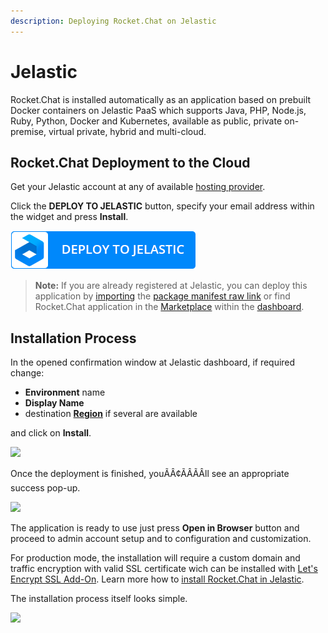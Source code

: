 ```yaml
---
description: Deploying Rocket.Chat on Jelastic
---
```


# Jelastic

Rocket.Chat is installed automatically as an application based on prebuilt Docker containers on Jelastic PaaS which supports Java, PHP, Node.js, Ruby, Python, Docker and Kubernetes, available as public, private on-premise, virtual private, hybrid and multi-cloud.

## Rocket.Chat Deployment to the Cloud

Get your Jelastic account at any of available [hosting provider](https://jelastic.cloud/).

Click the **DEPLOY TO JELASTIC** button, specify your email address within the widget and press **Install**.

[![Deploy to Jelastic](https://github.com/jelastic-jps/git-push-deploy/raw/master/images/deploy-to-jelastic.png)](https://jelastic.com/install-application/?manifest=https://raw.githubusercontent.com/jelastic-jps/rocket-chat/master/manifest.jps)

> **Note:** If you are already registered at Jelastic, you can deploy this application by [importing](https://docs.jelastic.com/environment-import) the [package manifest raw link](https://raw.githubusercontent.com/jelastic-jps/rocket-chat/master/manifest.jps) or find Rocket.Chat application in the [Marketplace](https://docs.jelastic.com/marketplace) within the [dashboard](https://docs.jelastic.com/dashboard-guide).

## Installation Process

In the opened confirmation window at Jelastic dashboard, if required change:

* **Environment** name
* **Display Name**
* destination [**Region**](https://docs.jelastic.com/environment-regions) if several are available

and click on **Install**.

![](https://github.com/jelastic-jps/rocket-chat/raw/master/images/install.png)

Once the deployment is finished, youÃÂ¢ÃÂÃÂll see an appropriate success pop-up.

![](https://github.com/jelastic-jps/rocket-chat/raw/master/images/success.png)

The application is ready to use just press **Open in Browser** button and proceed to admin account setup and to configuration and customization.

For production mode, the installation will require a custom domain and traffic encryption with valid SSL certificate wich can be installed with [Let's Encrypt SSL Add-On](https://jelastic.com/blog/free-ssl-certificates-with-lets-encrypt/). Learn more how to [install Rocket.Chat in Jelastic](https://jelastic.com/blog/install-rocketchat-server/).

The installation process itself looks simple.

![](https://github.com/jelastic-jps/rocket-chat/raw/master/images/rocketchat.gif)

